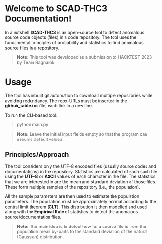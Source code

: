 
# Welcome to SCAD-THC3 Documentation!

In a nutshell **SCAD-THC3** is an open-source tool to detect anomalous source code objects (files) in a code repository. The tool uses the fundamental principles of probability and statistics to find anomalous source files in a repository.

>**Note:** This tool was developed as a submission to HACKFEST 2023 by Team Ragnarök.


# Usage

The tool has inbuilt git automation to download multiple repositories while avoiding redundancy. The repo-URLs must be inserted in the **github_table.txt** file, each link in a new line.

To run the CLI-based tool:
>python main.py

>**Note:** Leave the initial input fields empty so that the program can assume default values.



## Principles/Approach

The tool considers only the UTF-8 encoded files (usually source codes and documentations) in the repository. Statistics are calculated of each such file using the **UTF-8** or **ASCII** values of each character in the file. The statistics that we are interested in are the mean and standard deviation of those files. These form multiple samples of the repository (i.e., the population).

All the sample parameters are then used to estimate the population parameters. The population must be approximately normal according to the central limit theorem (**CLT**). This distribution is then modelled and used along with the **Empirical Rule** of statistics to detect the anomalous source/documentation files.

>**Note:** The main idea is to detect how far a source file is from the population mean by-parts to the standard deviation of the natural (Gaussian) distribution.
